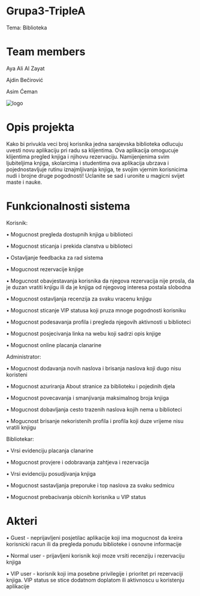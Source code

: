 # Grupa3-TripleA
Tema: Biblioteka
# Team members
Aya Ali Al Zayat

Ajdin Bečirović

Asim Ćeman

![logo](https://cdn130.picsart.com/314732677122201.jpg?type=webp&to=min&r=1024)

# Opis projekta
Kako bi privukla veci broj korisnika jedna sarajevska biblioteka odlucuju uvesti novu aplikaciju pri radu sa klijentima. Ova aplikacija omogucuje klijentima pregled knjiga i njihovu rezervaciju. Namijenjenima svim ljubiteljima knjiga, skolarcima i studentima ova aplikacija ubrzava i pojednostavljuje rutinu iznajmljivanja knjiga, te svojim vjernim korisnicima nudi i brojne druge pogodnosti! Uclanite se sad i uronite u magicni svijet maste i nauke. 

# Funkcionalnosti sistema
Korisnik:

• Mogucnost pregleda dostupnih knjiga u biblioteci 

• Mogucnost sticanja i prekida clanstva u biblioteci 

• Ostavljanje feedbacka za rad sistema

• Mogucnost rezervacije knjige

• Mogucnost obavjestavanja korisnika da njegova rezervacija nije prosla, da je duzan vratiti knjigu ili da je knjiga od njegovog interesa postala slobodna

• Mogucnost ostavljanja recenzija za svaku vracenu knjigu

• Mogucnost sticanje VIP statusa koji pruza mnoge pogodnosti korisniku

• Mogucnost podesavanja profila i pregleda njegovih aktivnosti u biblioteci

• Mogucnost posjecivanja linka na webu koji sadrzi opis knjige

• Mogucnost online placanja clanarine

Administrator:

• Mogucnost dodavanja novih naslova i brisanja naslova koji dugo nisu koristeni

• Mogucnost azuriranja About stranice za biblioteku i pojedinih djela

• Mogucnost povecavanja i smanjivanja maksimalnog broja knjiga

• Mogucnost dobavljanja cesto trazenih naslova kojih nema u biblioteci

• Mogucnost brisanje nekoristenih profila i profila koji duze vrijeme nisu vratili knjigu 

Bibliotekar:

• Vrsi evidenciju placanja clanarine

• Mogucnost provjere i odobravanja zahtjeva i rezervacija

• Vrsi evidenciju posudjivanja knjiga

• Mogucnost sastavljanja preporuke i top naslova za svaku sedmicu

• Mogucnost prebacivanja obicnih korisnika u VIP status

# Akteri

• Guest - neprijavljeni posjetilac aplikacije koji ima mogucnost da kreira korisnicki racun ili da pregleda ponudu biblioteke i osnovne informacije

• Normal user - prijavljeni korisnik koji moze vrsiti recenziju i rezervaciju knjiga

• VIP user - korisnik koji ima posebne privilegije i prioritet pri rezervaciji knjiga. VIP status se stice dodatnom doplatom ili aktivnoscu u koristenju aplikacije


